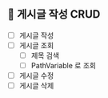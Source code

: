 ## 📝 게시글 작성 CRUD

- [ ] 게시글 작성
- [ ] 게시글 조회
  - [ ] 제목 검색
  - [ ] PathVariable 로 조회
- [ ] 게시글 수정
- [ ] 게시글 삭제
